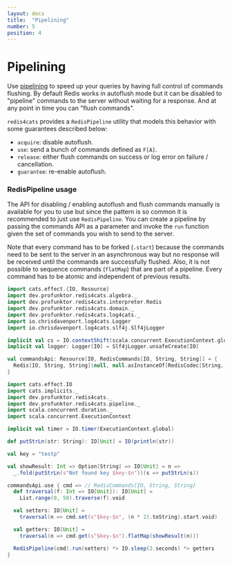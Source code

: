 ```yaml
---
layout: docs
title:  "Pipelining"
number: 5
position: 4
---
```


# Pipelining

Use [pipelining](https://redis.io/topics/pipelining) to speed up your queries by having full control of commands flushing. By default Redis works in autoflush mode but it can be disabled to "pipeline" commands to the server without waiting for a response. And at any point in time you can "flush commands".

`redis4cats` provides a `RedisPipeline` utility that models this behavior with some guarantees described below:

- `acquire`: disable autoflush.
- `use`: send a bunch of commands defined as `F[A]`.
- `release`: either flush commands on success or log error on failure / cancellation.
- `guarantee`: re-enable autoflush.

### RedisPipeline usage

The API for disabling / enabling autoflush and flush commands manually is available for you to use but since the pattern
is so common it is recommended to just use `RedisPipeline`. You can create a pipeline by passing the commands API as a parameter and invoke the `run` function given the set of commands you wish to send to the server.

Note that every command has to be forked (`.start`) because the commands need to be sent to the server in an asynchronous way but no response will be received until the commands are successfully flushed. Also, it is not possible to sequence commands (`flatMap`) that are part of a pipeline. Every command has to be atomic and independent of previous results.

```scala mdoc:invisible
import cats.effect.{IO, Resource}
import dev.profunktor.redis4cats.algebra._
import dev.profunktor.redis4cats.interpreter.Redis
import dev.profunktor.redis4cats.domain._
import dev.profunktor.redis4cats.log4cats._
import io.chrisdavenport.log4cats.Logger
import io.chrisdavenport.log4cats.slf4j.Slf4jLogger

implicit val cs = IO.contextShift(scala.concurrent.ExecutionContext.global)
implicit val logger: Logger[IO] = Slf4jLogger.unsafeCreate[IO]

val commandsApi: Resource[IO, RedisCommands[IO, String, String]] = {
  Redis[IO, String, String](null, null.asInstanceOf[RedisCodec[String, String]])
}
```

```scala mdoc:silent
import cats.effect.IO
import cats.implicits._
import dev.profunktor.redis4cats._
import dev.profunktor.redis4cats.pipeline._
import scala.concurrent.duration._
import scala.concurrent.ExecutionContext

implicit val timer = IO.timer(ExecutionContext.global)

def putStrLn(str: String): IO[Unit] = IO(println(str))

val key = "testp"

val showResult: Int => Option[String] => IO[Unit] = n =>
  _.fold(putStrLn(s"Not found key $key-$n"))(s => putStrLn(s))

commandsApi.use { cmd => // RedisCommands[IO, String, String]
  def traversal(f: Int => IO[Unit]): IO[Unit] =
    List.range(0, 50).traverse(f).void

  val setters: IO[Unit] =
    traversal(n => cmd.set(s"$key-$n", (n * 2).toString).start.void)

  val getters: IO[Unit] =
    traversal(n => cmd.get(s"$key-$n").flatMap(showResult(n)))

  RedisPipeline(cmd).run(setters) *> IO.sleep(2.seconds) *> getters
}
```

